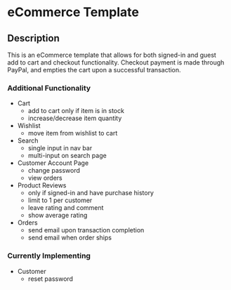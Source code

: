 # eCommerce Template

## Description
This is an eCommerce template that allows for both signed-in and guest add to cart and checkout functionality. Checkout payment is made through PayPal, and empties the cart upon a successful transaction.

### Additional Functionality
  - Cart
    - add to cart only if item is in stock
    - increase/decrease item quantity
  - Wishlist
    - move item from wishlist to cart
  - Search
    - single input in nav bar
    - multi-input on search page
  - Customer Account Page
    - change password
    - view orders
  - Product Reviews
    - only if signed-in and have purchase history
    - limit to 1 per customer
    - leave rating and comment
    - show average rating
  - Orders
    - send email upon transaction completion
    - send email when order ships

### Currently Implementing
  - Customer
    - reset password
